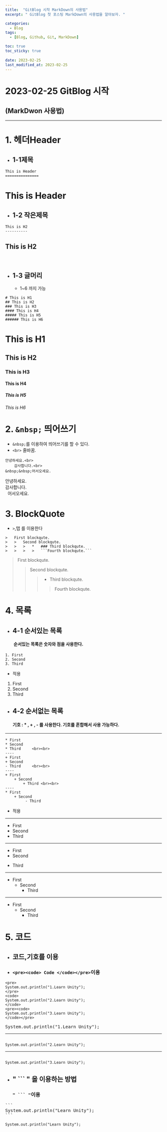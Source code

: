 ```yaml
---
title:  "GitBlog 시작 MarkDown의 사용법"
excerpt: " GitBlog 첫 포스팅 MarkDown의 사용법을 알아보자. "

categories:
  - Blog
tags:
  - [Blog, Github, Git, MarkDown]

toc: true
toc_sticky: true
 
date: 2023-02-25
last_modified_at: 2023-02-25
---
```


# 2023-02-25 GitBlog 시작<Br>
## (MarkDwon 사용법)
* * *

# 1. 헤더Header


* ## 1-1제목
```
This is Header
===============
```

This is Header
===============

* ## 1-2 작은제목

```
This is H2
----------
```

This is H2
----------
<br>

* ## 1-3 글머리 
    * 1~6 까지 가능
```
# This is H1
## This is H2
### This is H3
#### This is H4
##### This is H5
###### This is H6
```  
# This is H1
## This is H2
### This is H3
#### This is H4
##### This is H5
###### This is H6

# 2. `&nbsp;` 띄어쓰기
* `&nbsp;`를 이용하여 띄어쓰기를 할 수 있다.
* `<br>` 줄바꿈.
```
안녕하세요.<br>
    감사합니다.<br>
&nbsp;&nbsp;어서오세요.
```
안녕하세요.<br>
    감사합니다.<br>
&nbsp;&nbsp;어서오세요.

# 3. BlockQuote

*   `>`,탭 를 이용한다 
```
>   First blockqute.
>   >   Second blockqute.
>   >   >   *   ### Third blockqute.
>   >   >   >   ```Fourth blockqute.```
```

>   First blockqute.
>   >   Second blockqute.
>   >   >   *   Third blockqute.
>   >   >   >   Fourth blockqute.

# 4. 목록

* ## 4-1 순서있는 목록
    ####  &nbsp;순서있는 목록은 숫자와 점을 사용한다.
```
1. First
2. Second
3. Third
```

* 적용
1. First
2. Second
3. Third

* ## 4-2 순서없는 목록
    #### 기호 : * , + , -  를 사용한다. 기호를 혼합해서 사용 가능하다.
------

```
* First
* Second
* Third     <br><br>
----
+ First
+ Second
- Third     <br><br>
----
+ First
    + Second
        + Third <br><br>
----
* First
    + Second
         - Third
```

* 적용 
----
* First
* Second
* Third     
----
+ First
+ Second
- Third     
-----
* First
    * Second
        * Third  
----
* First
    + Second
        - Third



# 5. 코드
* ## 코드,기호를 이용
*  ### `<pre><code> Code </code></pre>`이용

```
<pre>
System.out.println("1.Learn Unity");
</pre>
<code>
System.out.println("2.Learn Unity");
</code>
<pre><code>
System.out.println("3.Learn Unity");
</code></pre>
```    
<pre>
System.out.println("1.Learn Unity");
</pre>
--------
<code>
System.out.println("2.Learn Unity");
</code>

--------
<pre><code>
System.out.println("3.Learn Unity");
</code></pre>

* ## " ``` " 을 이용하는 방법
    ### `" ``` "`이용
<pre>
```
System.out.println("Learn Unity");
```
</pre>
```
System.out.println("Learn Unity");
```